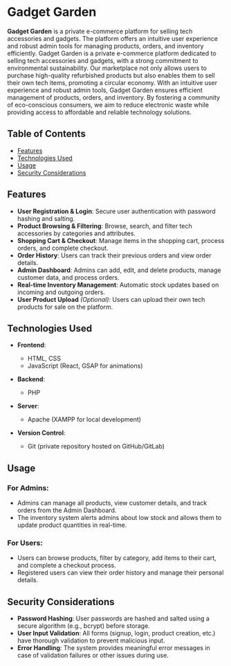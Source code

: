 # Gadget Garden

**Gadget Garden** is a private e-commerce platform for selling tech accessories and gadgets. The platform offers an intuitive user experience and robust admin tools for managing products, orders, and inventory efficiently.
Gadget Garden is a private e-commerce platform dedicated to selling tech accessories and gadgets, with a strong commitment to environmental sustainability. Our marketplace not only allows users to purchase high-quality refurbished products but also enables them to sell their own tech items, promoting a circular economy. With an intuitive user experience and robust admin tools, Gadget Garden ensures efficient management of products, orders, and inventory. By fostering a community of eco-conscious consumers, we aim to reduce electronic waste while providing access to affordable and reliable technology solutions.
## Table of Contents

- [Features](#features)
- [Technologies Used](#technologies-used)
- [Usage](#usage)
- [Security Considerations](#security-considerations)

## Features

- **User Registration & Login**: Secure user authentication with password hashing and salting.
- **Product Browsing & Filtering**: Browse, search, and filter tech accessories by categories and attributes.
- **Shopping Cart & Checkout**: Manage items in the shopping cart, process orders, and complete checkout.
- **Order History**: Users can track their previous orders and view order details.
- **Admin Dashboard**: Admins can add, edit, and delete products, manage customer data, and process orders.
- **Real-time Inventory Management**: Automatic stock updates based on incoming and outgoing orders.
- **User Product Upload** *(Optional)*: Users can upload their own tech products for sale on the platform.

## Technologies Used

- **Frontend**: 
  - HTML, CSS
  - JavaScript (React, GSAP for animations)
  
- **Backend**: 
  - PHP

- **Server**: 
  - Apache (XAMPP for local development)

- **Version Control**: 
  - Git (private repository hosted on GitHub/GitLab)

## Usage

### For Admins:
- Admins can manage all products, view customer details, and track orders from the Admin Dashboard.
- The inventory system alerts admins about low stock and allows them to update product quantities in real-time.

### For Users:
- Users can browse products, filter by category, add items to their cart, and complete a checkout process.
- Registered users can view their order history and manage their personal details.

## Security Considerations

- **Password Hashing**: User passwords are hashed and salted using a secure algorithm (e.g., bcrypt) before storage.
- **User Input Validation**: All forms (signup, login, product creation, etc.) have thorough validation to prevent malicious input.
- **Error Handling**: The system provides meaningful error messages in case of validation failures or other issues during use.


